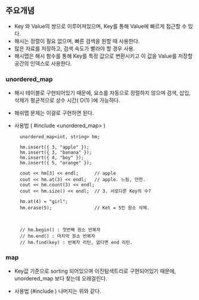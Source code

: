
## 주요개념

- Key 와 Value의 쌍으로 이루어져있으며, Key를 통해 Value에 빠르게 접근할 수 있다.
- 해시는 정렬이 필요 없으며, 빠른 검색을 원할 때 사용한다.
- 많은 자료를 저장하고, 검색 속도가 빨라야 할 경우 사용.
- 해시맵은 해시 함수를 통해 Key를 특정 값으로 변환시키고 이 값을 Value를 저장할 공간의 인덱스로 사용한다.


### unordered_map

- 해시 테이블로 구현되어있기 때문에, 요소를 자동으로 정렬하지 않으며 검색, 삽입, 삭제가 평균적으로 상수 시간( O(1) )에 가능하다.

- 해쉬맵 문제는 이걸로 구현하면 된다.

- 사용법   ( #include <unordered_map> )

        unordered_map<int, string> hm;

        hm.insert({ 3, "apple" });
        hm.insert({ 3, "banana" });
        hm.insert({ 4, "boy" });
        hm.insert({ 5, "orange" });

        cout << hm[3] << endl;      // apple
        cout << hm.at(3) << endl;   // apple. 느림, 안전.
        cout << hm.count(3) << endl;
        cout << hm.size() << endl;  // 3. 서로다른 Key의 수?

        hm.at(4) = "girl";
        hm.erase(5);                // Ket = 5인 원소 삭제.



        // hm.begin() : 첫번째 원소 반복자
        // hm.end() : 마지막 원소 반복자
        // hm.find(key) : 반복자 리턴, 없다면 end 리턴.
        
### map

- Key값 기준으로 sorting 되어있으며 이진탐색트리로 구현되어있기 때문에, unordered_map 보다 찾는데 오래걸린다.

- 사용법 (#include <map>) 나머지는 위와 같다.
